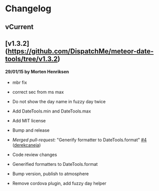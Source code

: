 # Changelog

## vCurrent
## [v1.3.2] (https://github.com/DispatchMe/meteor-date-tools/tree/v1.3.2)
#### 29/01/15 by Morten Henriksen
- mbr fix

- correct sec from ms max

- Do not show the day name in fuzzy day twice

- Add DateTools.min and DateTools.max

- Add MIT license

- Bump and release

- *Merged pull-request:* "Generify formatter to DateTools.format" [#4](https://github.com/DispatchMe/meteor-date-tools/issues/4) ([derekcaneja](https://github.com/derekcaneja))

- Code review changes

- Generified formatters to DateTools.format

- Bump version, publish to atmosphere

- Remove cordova plugin, add fuzzy day helper

